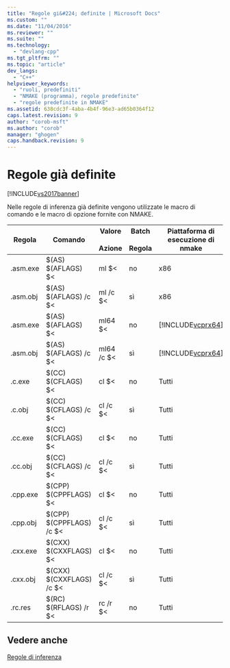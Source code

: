 ```yaml
---
title: "Regole gi&#224; definite | Microsoft Docs"
ms.custom: ""
ms.date: "11/04/2016"
ms.reviewer: ""
ms.suite: ""
ms.technology: 
  - "devlang-cpp"
ms.tgt_pltfrm: ""
ms.topic: "article"
dev_langs: 
  - "C++"
helpviewer_keywords: 
  - "ruoli, predefiniti"
  - "NMAKE (programma), regole predefinite"
  - "regole predefinite in NMAKE"
ms.assetid: 638cdc3f-4aba-4b4f-96e3-ad65b0364f12
caps.latest.revision: 9
author: "corob-msft"
ms.author: "corob"
manager: "ghogen"
caps.handback.revision: 9
---
```

# Regole gi&#224; definite
[!INCLUDE[vs2017banner](../assembler/inline/includes/vs2017banner.md)]

Nelle regole di inferenza già definite vengono utilizzate le macro di comando e le macro di opzione fornite con NMAKE.  
  
|Regola|Comando|Valore<br /><br /> Azione|Batch<br /><br /> Regola|Piattaforma di esecuzione di nmake|  
|------------|-------------|-----------------------|----------------------|----------------------------------------|  
|.asm.exe|$\(AS\) $\(AFLAGS\) $\<|ml $\<|no|x86|  
|.asm.obj|$\(AS\) $\(AFLAGS\) \/c $\<|ml \/c $\<|sì|x86|  
|.asm.exe|$\(AS\) $\(AFLAGS\) $\<|ml64 $\<|no|[!INCLUDE[vcprx64](../assembler/inline/includes/vcprx64_md.md)]|  
|.asm.obj|$\(AS\) $\(AFLAGS\) \/c $\<|ml64 \/c $\<|sì|[!INCLUDE[vcprx64](../assembler/inline/includes/vcprx64_md.md)]|  
|.c.exe|$\(CC\) $\(CFLAGS\) $\<|cl $\<|no|Tutti|  
|.c.obj|$\(CC\) $\(CFLAGS\) \/c $\<|cl \/c $\<|sì|Tutti|  
|.cc.exe|$\(CC\) $\(CFLAGS\) $\<|cl $\<|no|Tutti|  
|.cc.obj|$\(CC\) $\(CFLAGS\) \/c $\<|cl \/c $\<|sì|Tutti|  
|.cpp.exe|$\(CPP\) $\(CPPFLAGS\) $\<|cl $\<|no|Tutti|  
|.cpp.obj|$\(CPP\) $\(CPPFLAGS\) \/c $\<|cl \/c $\<|sì|Tutti|  
|.cxx.exe|$\(CXX\) $\(CXXFLAGS\) $\<|cl $\<|no|Tutti|  
|.cxx.obj|$\(CXX\) $\(CXXFLAGS\) \/c $\<|cl \/c $\<|sì|Tutti|  
|.rc.res|$\(RC\) $\(RFLAGS\) \/r $\<|rc \/r $\<|no|Tutti|  
  
## Vedere anche  
 [Regole di inferenza](../build/inference-rules.md)